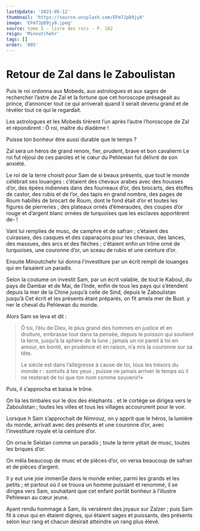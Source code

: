 ```yaml
---
lastUpdate: '2021-05-12'
thumbnail: 'https://source.unsplash.com/EFm7JpD9jy8'
image: 'EFm7JpD9jy8.jpeg'
source: tome I - livre des rois - P. 182
reign: 'Minoutchehr'
tags: []
order: '005'
---
```


# Retour de Zal dans le Zaboulistan

Puis le roi ordonna aux Mobeds, aux astrologues et aux sages de rechercher l’astre de Zal et la fortune que cet horoscope présageait au prince, d’annoncer tout ce qui arriverait quand il serait devenu grand et de révéler tout ce qui le regardait.

Les astrologues et les Mobeds tirèrent l’un après l’autre l’horoscope de Zal et répondirent : Ô roi, maître du diadème !

Puisse ton bonheur être aussi durable que le temps ?

Zal sera un héros de grand renom, fier, prudent, brave et bon cavalierm Le roi fut réjoui de ces paroles et le cœur du Pehlewan fut délivré de son anxiété.

Le roi de la terre choisit pour Sam de si beaux présents, que tout le monde célébrait ses louanges : c’étaient des chevaux arabes avec des housses d’or, des épées indiennes dans des fourreaux d’or, des brocarts, des étoffes de castor, des rubis et de l’or, des tapis en grand nombre, des pages de Roum habillés de brocart de Roum, dont le fond était d’or et toutes les figures de pierreries ; des plateaux ornés d’émeraudes, des coupes d’or rouge et d’argent blanc ornées de turquoises que les esclaves apportèrent de- !

Vant lui remplies de musc, de camphre et de safran ; c’étaient des cuirasses, des casques et des caparaçons pour les chevaux, des lances, des massues, des arcs et des flèches ; c’étaient enfin un trône orné de turquoises, une couronne d’or, un sceau de rubis et une ceinture d’or.

Ensuite Minoutchehr lui donna l’investiture par un écrit rempli de louanges qui en faisaient un paradis.

Selon la coutume on investit Sam, par un écrit valable, de tout le Kaboul, du pays de Dambar et de Mai, de l’Inde, enfin de tous les pays qui s’étendent depuis la mer de la Chine jusqu’à celle de Sind, depuis le Zaboulistan jusqu’à Cet écrit et les présents étant préparés, on fit amela mer de Bust. y ner le cheval du Pehlewan du monde.

Alors Sam se leva et dit :

> Ô toi, l’élu de Dieu, le plus grand des hommes en justice et en droiture, embrasse tout dans ta pensée, depuis le poisson qui soutient la terre, jusqu’à la sphère de la lune ; jamais un roi pareil à toi en amour, en bonté, en prudence et en raison, n’a mis la couronne sur sa tête.
>
> Le siècle est dans l’allégresse à cause de toi, tous les trésors du monde r : sontvils à tes yeux ; puisse ne jamais arriver le temps où il ne resterait de toi que ton nom comme souvenir!»

Puis, il s’approcha et baisa le trône.

On lia les timbales sur le dos des éléphants . et le cortège se dirigea vers le Zaboulistan ; toutes les villes et tous les villages accoururent pour le voir.

Lorsque h
Sam s’approchait de Nimrouz, on y apprit que le héros, la lumière du monde, arrivait avec des présents et une couronne d’or, avec l’investiture royale et la ceinture d’or.

On orna.le Seïstan comme un paradis ; toute la terre yétait de musc, toutes les briques d’or.

On mêla beaucoup de musc et de pièces d’or, on versa beaucoup de safran et de pièces d’argent.

Il y eut une joie immenSe dans le monde entier, parmi les grands et les petits ; et partout où il se trouva un homme puissant et renommé, il se dirigea vers Sam, souhaitant que cet enfant portât bonheur à l’illustre Pehlewan au cœur jeune.

Ayant rendu hommage à Sam, ils versèrent des joyaux sur Zalzer ; puis Sam fit à ceux qui en étaient dignes, qui étaient sages et puissants, des présents selon leur rang et chacun désirait atteindre un rang plus élevé.

